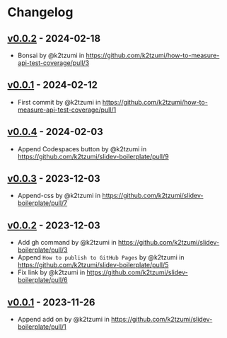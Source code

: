 # Changelog

## [v0.0.2](https://github.com/k2tzumi/how-to-measure-api-test-coverage/compare/v0.0.1...v0.0.2) - 2024-02-18
- Bonsai by @k2tzumi in https://github.com/k2tzumi/how-to-measure-api-test-coverage/pull/3

## [v0.0.1](https://github.com/k2tzumi/how-to-measure-api-test-coverage/commits/v0.0.1) - 2024-02-12
- First commit by @k2tzumi in https://github.com/k2tzumi/how-to-measure-api-test-coverage/pull/1

## [v0.0.4](https://github.com/k2tzumi/slidev-boilerplate/compare/v0.0.3...v0.0.4) - 2024-02-03
- Append Codespaces button by @k2tzumi in https://github.com/k2tzumi/slidev-boilerplate/pull/9

## [v0.0.3](https://github.com/k2tzumi/slidev-boilerplate/compare/v0.0.2...v0.0.3) - 2023-12-03
- Append-css by @k2tzumi in https://github.com/k2tzumi/slidev-boilerplate/pull/7

## [v0.0.2](https://github.com/k2tzumi/slidev-boilerplate/compare/v0.0.1...v0.0.2) - 2023-12-03
- Add gh command by @k2tzumi in https://github.com/k2tzumi/slidev-boilerplate/pull/3
- Append `How to publish to GitHub Pages` by @k2tzumi in https://github.com/k2tzumi/slidev-boilerplate/pull/5
- Fix link by @k2tzumi in https://github.com/k2tzumi/slidev-boilerplate/pull/6

## [v0.0.1](https://github.com/k2tzumi/slidev-boilerplate/commits/v0.0.1) - 2023-11-26
- Append add on by @k2tzumi in https://github.com/k2tzumi/slidev-boilerplate/pull/1
